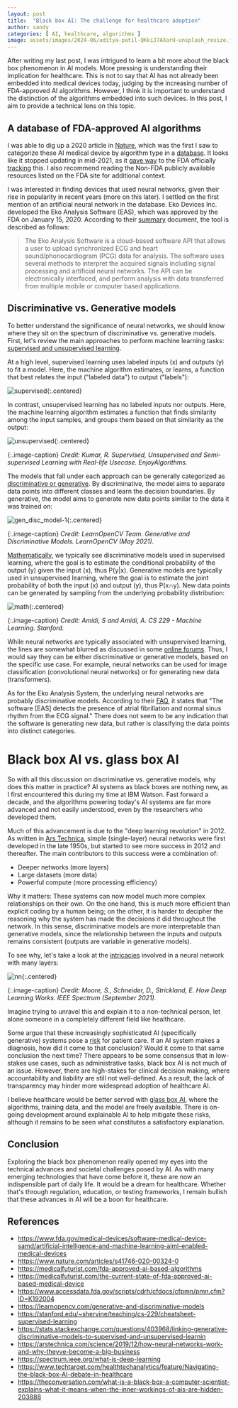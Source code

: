 ```yaml
---
layout: post
title:  "Black box AI: The challenge for healthcare adoption"
author: sandy
categories: [ AI, healthcare, algorithms ]
image: assets/images/2024-06/aditya-patil-QKkiJ7AXarU-unsplash_resize.jpg
---
```

After writing my last post, I was intrigued to learn a bit more about the black box phenomenon in AI models.  More pressing is understanding their implication for healthcare.  This is not to say that AI has not already been embedded into medical devices today, judging by the increasing number of FDA-approved AI algorithms.  However, I think it is important to understand the distinction of the algorithms embedded into such devices.  In this post, I aim to provide a technical lens on this topic.  

## A database of FDA-approved AI algorithms
I was able to dig up a 2020 article in [Nature](https://www.nature.com/articles/s41746-020-00324-0), which was the first I saw to categorize these AI medical device by algorithm type in a [database](https://medicalfuturist.com/fda-approved-ai-based-algorithms).  It looks like it stopped updating in mid-2021, as it [gave way](https://medicalfuturist.com/the-current-state-of-fda-approved-ai-based-medical-devices) to the FDA officially [tracking](https://www.fda.gov/medical-devices/software-medical-device-samd) this.  I also recommend reading the Non-FDA publicly available resources listed on the FDA site for additional context.

I was interested in finding devices that used neural networks, given their rise in popularity in recent years (more on this later).  I settled on the first mention of an artificial neural network in the database.  Eko Devices Inc. developed the Eko Analysis Software (EAS), which was approved by the FDA on January 15, 2020.  According to their [summary](https://www.accessdata.fda.gov/scripts/cdrh/cfdocs/cfpmn/pmn.cfm?ID=K192004) document, the tool is described as follows:

>The Eko Analysis Software is a cloud-based software API that allows a user to upload
synchronized ECG and heart sound/phonocardiogram (PCG) data for analysis. The software
uses several methods to interpret the acquired signals including signal processing and artificial
neural networks. The API can be electronically interfaced, and perform analysis with data
transferred from multiple mobile or computer based applications. 

## Discriminative vs. Generative models
To better understand the significance of neural networks, we should know where they sit on the spectrum of discriminative vs. generative models.  First, let's review the main approaches to perform machine learning tasks: [supervised and unsupervised learning](https://www.enjoyalgorithms.com/blogs/supervised-unsupervised-and-semisupervised-learning).  

At a high level, supervised learning uses labeled inputs (x) and outputs (y) to fit a model.  Here, the machine algorithm estimates, or learns, a function that best relates the input ("labeled data") to output ("labels"):  

![supervised](/assets/images/2024-06/supervised.png){:.centered}

In contrast, unsupervised learning has no labeled inputs nor outputs.  Here, the machine learning algorithm estimates a function that finds similarity among the input samples, and groups them based on that similarity as the output:  

![unsupervised](/assets/images/2024-06/unsupervised.png){:.centered}

{:.image-caption}
*Credit: Kumar, R. Supervised, Unsupervised and Semi-supervised Learning with Real-life Usecase.  EnjoyAlgorithms.*

The models that fall under each approach can be generally categorized as [discriminative or generative](https://learnopencv.com/generative-and-discriminative-models).  By discriminative, the model aims to separate data points into different classes and learn the decision boundaries.  By generative, the model aims to generate new data points similar to the data it was trained on:

![gen_disc_model-1](/assets/images/2024-06/gen_disc_model-1.png){:.centered}

{:.image-caption}
*Credit: LearnOpenCV Team. Generative and Discriminative Models.  LearnOpenCV (May 2021).*

[Mathematically](https://stanford.edu/~shervine/teaching/cs-229/cheatsheet-supervised-learning), we typically see discriminative models used in supervised learning, where the goal is to estimate the conditional probability of the output (y) given the input (x), thus P(y\|x).  Generative models are typically used in unsupervised learning, where the goal is to estimate the joint probability of both the input (x) and output (y), thus P(x∩y).  New data points can be generated by sampling from the underlying probability distribution:

![math](/assets/images/2024-06/math.png){:.centered}

{:.image-caption}
*Credit: Amidi, S and Amidi, A. CS 229 - Machine Learning.  Stanford.*

While neural networks are typically associated with unsupervised learning, the lines are somewhat blurred as discussed in some [online forums](https://stats.stackexchange.com/questions/403968/linking-generative-discriminative-models-to-supervised-and-unsupervised-learnin).  Thus, I would say they can be either discriminative or generative models, based on the specific use case.  For example, neural networks can be used for image classification (convolutional neural networks) or for generating new data (transformers).

As for the Eko Analysis System, the underlying neural networks are probably discriminative models.  According to their [FAQ](https://support.ekohealth.com/hc/en-us/articles/13180195624347-Eko-App-FAQ), it states that "The software [EAS] detects the presence of atrial fibrillation and normal sinus rhythm from the ECG signal."  There does not seem to be any indication that the software is generating new data, but rather is classifying the data points into distinct categories.

# Black box AI vs. glass box AI
So with all this discussion on discriminative vs. generative models, why does this matter in practice?  AI systems as black boxes are nothing new, as I first encountered this during my time at IBM Watson.  Fast forward a decade, and the algorithms powering today's AI systems are far more advanced and not easily understood, even by the researchers who developed them.  

Much of this advancement is due to the "deep learning revolution" in 2012.  As written in [Ars Technica](https://arstechnica.com/science/2019/12/how-neural-networks-work-and-why-theyve-become-a-big-business), simple (single-layer) neural networks were first developed in the late 1950s, but started to see more success in 2012 and thereafter.  The main contributors to this success were a combination of:

- Deeper networks (more layers)
- Large datasets (more data)
- Powerful compute (more processing efficiency)

Why it matters: These systems can now model much more complex relationships on their own.  On the one hand, this is much more efficient than explicit coding by a human being; on the other, it is harder to decipher the reasoning why the system has made the decisions it did throughout the network.  In this sense, discriminative models are more interpretable than generative models, since the relationship between the inputs and outputs remains consistent (outputs are variable in generative models).

To see why, let's take a look at the [intricacies](https://spectrum.ieee.org/what-is-deep-learning) involved in a neural network with many layers:

![nn](/assets/images/2024-06/nn.png){:.centered}

{:.image-caption}
*Credit: Moore, S., Schneider, D., Strickland, E. How Deep Learning Works.  IEEE Spectrum (September 2021).*

Imagine trying to unravel this and explain it to a non-technical person, let alone someone in a completely different field like healthcare.

Some argue that these increasingly sophisticated AI (specifically generative) systems pose a [risk](https://www.techtarget.com/healthtechanalytics/feature/Navigating-the-black-box-AI-debate-in-healthcare) for patient care.  If an AI system makes a diagnosis, how did it come to that conclusion?  Would it come to that same conclusion the next time?  There appears to be some consensus that in low-stakes use cases, such as administrative tasks, black box AI is not much of an issue.  However, there are high-stakes for clinical decision making, where accountability and liability are still not well-defined.  As a result, the lack of transparency may hinder more widespread adoption of healthcare AI.

I believe healthcare would be better served with [glass box AI](https://theconversation.com/what-is-a-black-box-a-computer-scientist-explains-what-it-means-when-the-inner-workings-of-ais-are-hidden-203888), where the algorithms, training data, and the model are freely available.  There is on-going development around explainable AI to help mitigate these risks, although it remains to be seen what constitutes a satisfactory explanation.

## Conclusion
Exploring the black box phenomenon really opened my eyes into the technical advances and societal challenges posed by AI.  As with many emerging technologies that have come before it, these are now an indispensible part of daily life.  It would be a dream for healthcare.  Whether that's through regulation, education, or testing frameworks, I remain bullish that these advances in AI will be a boon for healthcare.

## References
+ <https://www.fda.gov/medical-devices/software-medical-device-samd/artificial-intelligence-and-machine-learning-aiml-enabled-medical-devices>
+ <https://www.nature.com/articles/s41746-020-00324-0>
+ <https://medicalfuturist.com/fda-approved-ai-based-algorithms>
+ <https://medicalfuturist.com/the-current-state-of-fda-approved-ai-based-medical-device>
+ <https://www.accessdata.fda.gov/scripts/cdrh/cfdocs/cfpmn/pmn.cfm?ID=K192004>
+ <https://learnopencv.com/generative-and-discriminative-models>
+ <https://stanford.edu/~shervine/teaching/cs-229/cheatsheet-supervised-learning>
+ <https://stats.stackexchange.com/questions/403968/linking-generative-discriminative-models-to-supervised-and-unsupervised-learnin>
+ <https://arstechnica.com/science/2019/12/how-neural-networks-work-and-why-theyve-become-a-big-business>
+ <https://spectrum.ieee.org/what-is-deep-learning>
+ <https://www.techtarget.com/healthtechanalytics/feature/Navigating-the-black-box-AI-debate-in-healthcare>
+ <https://theconversation.com/what-is-a-black-box-a-computer-scientist-explains-what-it-means-when-the-inner-workings-of-ais-are-hidden-203888>

